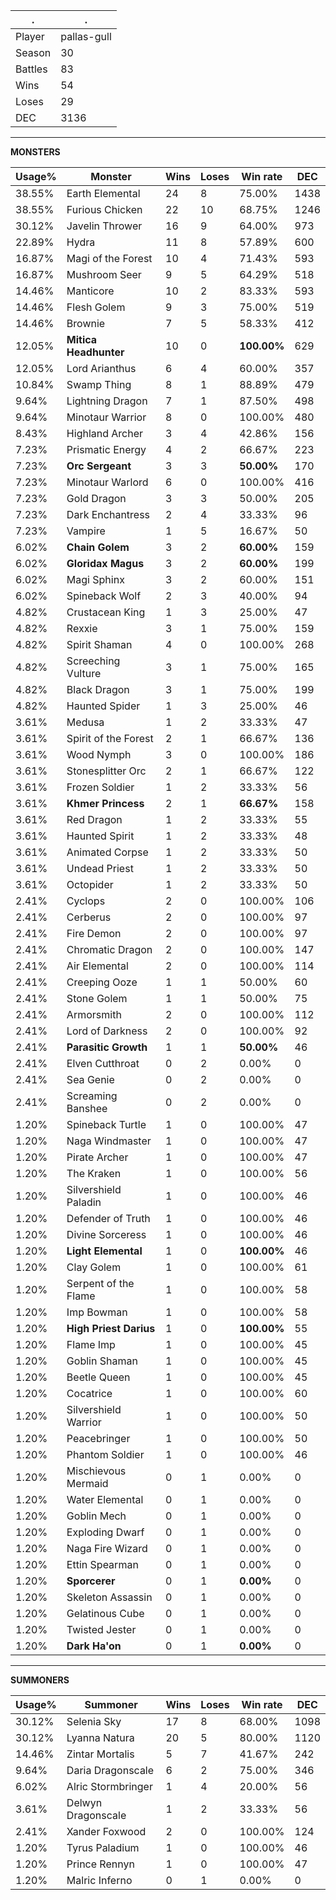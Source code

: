 .|.
|-|-
Player|pallas-gull
Season|30
Battles|83
Wins|54
Loses|29
DEC|3136

---
**MONSTERS**

Usage%|Monster|Wins|Loses|Win rate|DEC|
-|-|-|-|-|-|
38.55%|Earth Elemental|24|8|75.00%|1438|
38.55%|Furious Chicken|22|10|68.75%|1246|
30.12%|Javelin Thrower|16|9|64.00%|973|
22.89%|Hydra|11|8|57.89%|600|
16.87%|Magi of the Forest|10|4|71.43%|593|
16.87%|Mushroom Seer|9|5|64.29%|518|
14.46%|Manticore|10|2|83.33%|593|
14.46%|Flesh Golem|9|3|75.00%|519|
14.46%|Brownie|7|5|58.33%|412|
12.05%|**Mitica Headhunter**|10|0|**100.00%**|629|
12.05%|Lord Arianthus|6|4|60.00%|357|
10.84%|Swamp Thing|8|1|88.89%|479|
9.64%|Lightning Dragon|7|1|87.50%|498|
9.64%|Minotaur Warrior|8|0|100.00%|480|
8.43%|Highland Archer|3|4|42.86%|156|
7.23%|Prismatic Energy|4|2|66.67%|223|
7.23%|**Orc Sergeant**|3|3|**50.00%**|170|
7.23%|Minotaur Warlord|6|0|100.00%|416|
7.23%|Gold Dragon|3|3|50.00%|205|
7.23%|Dark Enchantress|2|4|33.33%|96|
7.23%|Vampire|1|5|16.67%|50|
6.02%|**Chain Golem**|3|2|**60.00%**|159|
6.02%|**Gloridax Magus**|3|2|**60.00%**|199|
6.02%|Magi Sphinx|3|2|60.00%|151|
6.02%|Spineback Wolf|2|3|40.00%|94|
4.82%|Crustacean King|1|3|25.00%|47|
4.82%|Rexxie|3|1|75.00%|159|
4.82%|Spirit Shaman|4|0|100.00%|268|
4.82%|Screeching Vulture|3|1|75.00%|165|
4.82%|Black Dragon|3|1|75.00%|199|
4.82%|Haunted Spider|1|3|25.00%|46|
3.61%|Medusa|1|2|33.33%|47|
3.61%|Spirit of the Forest|2|1|66.67%|136|
3.61%|Wood Nymph|3|0|100.00%|186|
3.61%|Stonesplitter Orc|2|1|66.67%|122|
3.61%|Frozen Soldier|1|2|33.33%|56|
3.61%|**Khmer Princess**|2|1|**66.67%**|158|
3.61%|Red Dragon|1|2|33.33%|55|
3.61%|Haunted Spirit|1|2|33.33%|48|
3.61%|Animated Corpse|1|2|33.33%|50|
3.61%|Undead Priest|1|2|33.33%|50|
3.61%|Octopider|1|2|33.33%|50|
2.41%|Cyclops|2|0|100.00%|106|
2.41%|Cerberus|2|0|100.00%|97|
2.41%|Fire Demon|2|0|100.00%|97|
2.41%|Chromatic Dragon|2|0|100.00%|147|
2.41%|Air Elemental|2|0|100.00%|114|
2.41%|Creeping Ooze|1|1|50.00%|60|
2.41%|Stone Golem|1|1|50.00%|75|
2.41%|Armorsmith|2|0|100.00%|112|
2.41%|Lord of Darkness|2|0|100.00%|92|
2.41%|**Parasitic Growth**|1|1|**50.00%**|46|
2.41%|Elven Cutthroat|0|2|0.00%|0|
2.41%|Sea Genie|0|2|0.00%|0|
2.41%|Screaming Banshee|0|2|0.00%|0|
1.20%|Spineback Turtle|1|0|100.00%|47|
1.20%|Naga Windmaster|1|0|100.00%|47|
1.20%|Pirate Archer|1|0|100.00%|47|
1.20%|The Kraken|1|0|100.00%|56|
1.20%|Silvershield Paladin|1|0|100.00%|46|
1.20%|Defender of Truth|1|0|100.00%|46|
1.20%|Divine Sorceress|1|0|100.00%|46|
1.20%|**Light Elemental**|1|0|**100.00%**|46|
1.20%|Clay Golem|1|0|100.00%|61|
1.20%|Serpent of the Flame|1|0|100.00%|58|
1.20%|Imp Bowman|1|0|100.00%|58|
1.20%|**High Priest Darius**|1|0|**100.00%**|55|
1.20%|Flame Imp|1|0|100.00%|45|
1.20%|Goblin Shaman|1|0|100.00%|45|
1.20%|Beetle Queen|1|0|100.00%|45|
1.20%|Cocatrice|1|0|100.00%|60|
1.20%|Silvershield Warrior|1|0|100.00%|50|
1.20%|Peacebringer|1|0|100.00%|50|
1.20%|Phantom Soldier|1|0|100.00%|46|
1.20%|Mischievous Mermaid|0|1|0.00%|0|
1.20%|Water Elemental|0|1|0.00%|0|
1.20%|Goblin Mech|0|1|0.00%|0|
1.20%|Exploding Dwarf|0|1|0.00%|0|
1.20%|Naga Fire Wizard|0|1|0.00%|0|
1.20%|Ettin Spearman|0|1|0.00%|0|
1.20%|**Sporcerer**|0|1|**0.00%**|0|
1.20%|Skeleton Assassin|0|1|0.00%|0|
1.20%|Gelatinous Cube|0|1|0.00%|0|
1.20%|Twisted Jester|0|1|0.00%|0|
1.20%|**Dark Ha'on**|0|1|**0.00%**|0|

---
**SUMMONERS**

Usage%|Summoner|Wins|Loses|Win rate|DEC|
-|-|-|-|-|-|
30.12%|Selenia Sky|17|8|68.00%|1098|
30.12%|Lyanna Natura|20|5|80.00%|1120|
14.46%|Zintar Mortalis|5|7|41.67%|242|
9.64%|Daria Dragonscale|6|2|75.00%|346|
6.02%|Alric Stormbringer|1|4|20.00%|56|
3.61%|Delwyn Dragonscale|1|2|33.33%|56|
2.41%|Xander Foxwood|2|0|100.00%|124|
1.20%|Tyrus Paladium|1|0|100.00%|46|
1.20%|Prince Rennyn|1|0|100.00%|47|
1.20%|Malric Inferno|0|1|0.00%|0|
